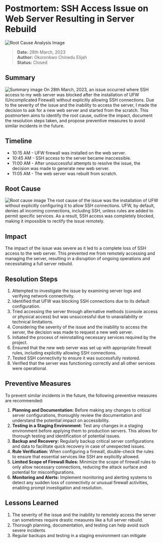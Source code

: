 # Postmortem: SSH Access Issue on Web Server Resulting in Server Rebuild
![Root Cause Analysis Image](https://camo.githubusercontent.com/4a0ccc51dc9c06e80e2d73410af1c1e891b43de55bcdf5e9188d4ade8b542004/68747470733a2f2f74332e667463646e2e6e65742f6a70672f30342f39322f30392f37322f3234305f465f3439323039373234365f79616745387839556b384d3949656b50793747427545307831556f61376573442e6a7067)

> **Date:** 28th March, 2023\
> **Author:** Okoronkwo Chinedu Elijah\
> **Status:** Closed

## Summary
![Summary image](https://images.pexels.com/photos/6980523/pexels-photo-6980523.jpeg?auto=compress&cs=tinysrgb&w=1260&h=750&dpr=1)
On 28th March, 2023, an issue occurred where SSH access to my web server was blocked after the installation of UFW (Uncomplicated Firewall) without explicitly allowing SSH connections. Due to the severity of the issue and the inability to access the server, I made the decision to ask for a new web server and started from the scratch.  This postmortem aims to identify the root cause, outline the impact, document the resolution steps taken, and propose preventive measures to avoid similar incidents in the future.

## Timeline
- 10:15 AM - UFW firewall was installed on the web server.
- 10:45 AM - SSH access to the server became inaccessible.
- 11:00 AM - After unsuccessful attempts to resolve the issue, the decision was made to generate new web server.
- 11:05 AM - The web server was rebuilt from scratch.

## Root Cause
![Root cause image](https://camo.githubusercontent.com/a9b24d1a20a11218c19d6d25b37e758b2eb81060ae88105e40e1d2a5968d1382/68747470733a2f2f626c6f672e73797374656d73656e67696e656572696e672e636f6d2f68732d66732f68756266732f626c6f672d66696c65732f526f6f7425323043617573652e6a70673f77696474683d363030266e616d653d526f6f7425323043617573652e6a7067)
The root cause of the issue was the installation of UFW without explicitly configuring it to allow SSH connections. UFW, by default, denies all incoming connections, including SSH, unless rules are added to permit specific services. As a result, SSH access was completely blocked, making it impossible to rectify the issue remotely.

## Impact
The impact of the issue was severe as it led to a complete loss of SSH access to the web server. This prevented me from remotely accessing and managing the server, resulting in a disruption of ongoing operations and necessitating a full server rebuild.

## Resolution Steps
1. Attempted to investigate the issue by examining server logs and verifying network connectivity.
2. Identified that UFW was blocking SSH connections due to its default configuration.
3. Tried accessing the server through alternative methods (console access or physical access) but was unsuccessful due to unavailability or technical limitations.
4. Considering the severity of the issue and the inability to access the server, the decision was made to request a new web server.
5. Initiated the process of reinnstalling necessary services required by the project.
6. Ensured that the new web server was set up with appropriate firewall rules, including explicitly allowing SSH connections.
7. Tested SSH connectivity to ensure it was successfully restored.
8. Verified that the server was functioning correctly and all other services were operational.

## Preventive Measures
To prevent similar incidents in the future, the following preventive measures are recommended:

1. **Planning and Documentation:** Before making any changes to critical server configurations, thoroughly review the documentation and understand the potential impact on accessibility.
2. **Testing in a Staging Environment:** Test any changes in a staging environment before applying them to production servers. This allows for thorough testing and identification of potential issues.
3. **Backup and Recovery:** Regularly backup critical server configurations and data to facilitate quick recovery in case of unexpected issues.
4. **Rule Verification:** When configuring a firewall, double-check the rules to ensure that essential services like SSH are explicitly allowed.
5. **Limited Scope of Firewall Rules:** Minimize the scope of firewall rules to only allow necessary connections, reducing the attack surface and potential for misconfigurations.
6. **Monitoring and Alerts:** Implement monitoring and alerting systems to detect any sudden loss of connectivity or unusual firewall activities, enabling prompt investigation and resolution.

## Lessons Learned
1. The severity of the issue and the inability to remotely access the server can sometimes require drastic measures like a full server rebuild.
2. Thorough planning, documentation, and testing can help avoid such severe incidents
3. Regular backups and testing in a staging environment can mitigate
